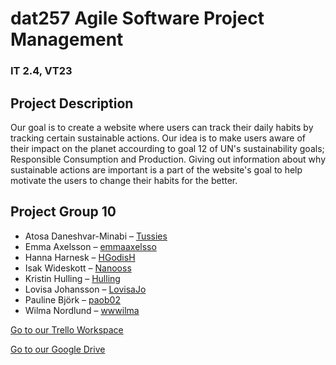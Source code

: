 # dat257 Agile Software Project Management
### IT 2.4, VT23   

## Project Description
Our goal is to create a website where users can track their daily habits by tracking certain sustainable actions. 
Our idea is to make users aware of their impact on the planet accourding to goal 12 of UN's sustainability goals; Responsible Consumption and Production.
Giving out information about why sustainable actions are important is a part of the website's goal to help motivate the users to change their habits for the better.

## Project Group 10  
* Atosa Daneshvar-Minabi – [Tussies](https://github.com/Tussies) 
* Emma Axelsson – [emmaaxelsso](https://github.com/emmaaxelsso)
* Hanna Harnesk – [HGodisH](https://github.com/HGodisH)   
* Isak Wideskott – [Nanooss](https://github.com/Nanooss)
* Kristin Hulling – [Hulling](https://github.com/Hulling)   
* Lovisa Johansson – [LovisaJo](https://github.com/LovisaJo)   
* Pauline Björk – [paob02](https://github.com/paob02)       
* Wilma Nordlund – [wwwilma](https://github.com/wwwilma) 

[Go to our Trello Workspace](https://trello.com/invite/b/MILDPngq/ATTI8731d904a73a97d2f1415420018cacc2E4A8EC9D/dat257)

[Go to our Google Drive](https://drive.google.com/drive/folders/1Gat5baFhNQh8Tj235_1AbmDc_X4ZKi3z?usp=sharing)
